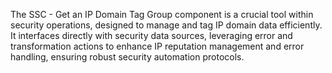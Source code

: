 The SSC - Get an IP Domain Tag Group component is a crucial tool within security operations, designed to manage and tag IP domain data efficiently. It interfaces directly with security data sources, leveraging error and transformation actions to enhance IP reputation management and error handling, ensuring robust security automation protocols.

